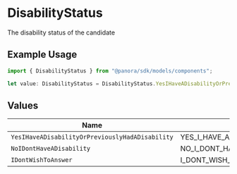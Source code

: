 # DisabilityStatus

The disability status of the candidate

## Example Usage

```typescript
import { DisabilityStatus } from "@panora/sdk/models/components";

let value: DisabilityStatus = DisabilityStatus.YesIHaveADisabilityOrPreviouslyHadADisability;
```

## Values

| Name                                                   | Value                                                  |
| ------------------------------------------------------ | ------------------------------------------------------ |
| `YesIHaveADisabilityOrPreviouslyHadADisability`        | YES_I_HAVE_A_DISABILITY_OR_PREVIOUSLY_HAD_A_DISABILITY |
| `NoIDontHaveADisability`                               | NO_I_DONT_HAVE_A_DISABILITY                            |
| `IDontWishToAnswer`                                    | I_DONT_WISH_TO_ANSWER                                  |
